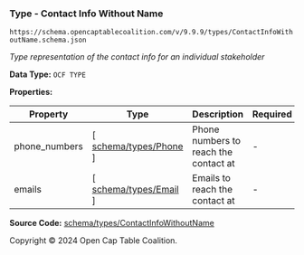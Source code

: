 ### Type - Contact Info Without Name

`https://schema.opencaptablecoalition.com/v/9.9.9/types/ContactInfoWithoutName.schema.json`

_Type representation of the contact info for an individual stakeholder_

**Data Type:** `OCF TYPE`

**Properties:**

| Property      | Type                                 | Description                           | Required |
| ------------- | ------------------------------------ | ------------------------------------- | -------- |
| phone_numbers | [ [schema/types/Phone](./Phone.md) ] | Phone numbers to reach the contact at | -        |
| emails        | [ [schema/types/Email](./Email.md) ] | Emails to reach the contact at        | -        |

**Source Code:** [schema/types/ContactInfoWithoutName](../../../../schema/types/ContactInfoWithoutName.schema.json)

Copyright © 2024 Open Cap Table Coalition.
